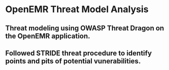# OpenEMR Threat Model Analysis

## Threat modeling using OWASP Threat Dragon on the OpenEMR application.
## Followed STRIDE threat procedure to identify points and pits of potential vunerabilities.
